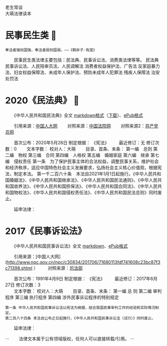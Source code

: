 老生常谈  
大萌法律读本

民事民生类 📙
=============

	奉法者强则国强，奉法者弱则国弱。——《韩非子·有度》

　　民事民生类法律主要包括：民法典、民事诉讼法、消费类法律等等。
	民法典
	民事诉讼法、人民陪审员法、人民调解法
	消费者权益保护法、广告法
	反家庭暴力法、妇女权益保障法、未成年人保护法、预防未成年人犯罪法
	残疾人保障法
	治安处罚法

2020《民法典》 📙
==============

　　《中华人民共和国民法典》全文 [markdown格式](minfa/202005-民法典.txt "")（[下载](minfa/202005-民法典.txt.md)）、[ePub格式](minfa/202005-民法典.epub "")

　　引用来源：[中国人大网](http://www.npc.gov.cn/npc/c30834/202006/75ba6483b8344591abd07917e1d25cc8.shtml )
　　对照来源：[中国法院网](https://www.chinacourt.org/law/detail/2020/06/id/150163.shtml )
　　对照来源2：[共产党员网](http://www.12371.cn/2020/06/01/ARTI1591021670041266.shtml )

　　首次公布：2020年5月28日	制定根据： 《宪法》
　　最近修订：无			修订次数：0
　　文本字数：			校对人：大萌
　　目录、首条、末条：
	第一编　总则
	第二编　物权
	第三编　合同
	第四编　人格权
	第五编　婚姻家庭
	第六编　继承
	第七编　侵权责任
	第一条  为了保护民事主体的合法权益，调整民事关系，维护社会和经济秩序，适应中国特色社会主义发展要求，弘扬社会主义核心价值观，根据宪法，制定本法。
	第一千二百六十条  本法自2021年1月1日起施行。《中华人民共和国婚姻法》、《中华人民共和国继承法》、《中华人民共和国民法通则》、《中华人民共和国收养法》、《中华人民共和国担保法》、《中华人民共和国合同法》、《中华人民共和国物权法》、《中华人民共和国侵权责任法》、《中华人民共和国民法总则》同时废止。

　　延申法律：


2017《民事诉讼法》
===============

　　《中华人民共和国民事诉讼法》全文 [markdown](.txt "法治")、[ePub格式]()

　　引用来源：[中国人大网](http://www.npc.gov.cn/npc/c30834/201706/71680113fdf741608c23bc87f3c71398.shtml ）
　　对照来源：[司法部](http://www.moj.gov.cn/Department/content/2018-12/25/357_182594.html )

　　首次公布：1991年4月9日	制定根据： 《宪法》
　　最近修订：2017年6月27日	修订次数：3	
　　文本字数：			校对人：大萌
　　目录、首条、末条：
	第一编  总   则
	第二编  审判程序
	第三编  执行程序
	第四编  涉外民事诉讼程序的特别规定

	第一条 中华人民共和国民事诉讼法以宪法为根据，结合我国民事审判工作的经验和实际情况制定。
	第二百八十四条 本法自公布之日起施行，《中华人民共和国民事诉讼法（试行）》同时废止。

　　延申法律：



···
　　法律文本属于公有领域版权，任何人可以直接转载/引用。
···
